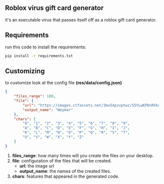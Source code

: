 ## Roblox virus gift card generator
it's an executable virus that passes itself off as a roblox gift card generator.

## Requirements
run this code to install the requirements:
```cmd
pip install -r requirements.txt
```

## Customizing
to customize look at the config file **(res/data/config.json)**
```json
{
    "files_range": 100,
    "file": {
        "url": "https://images.ctfassets.net/3mv54pzvptwz/55YLwKPDnRXkqMBITRpWbC/0c2aefc04afa455c20e9ca0d209698e0/53174188191_42d4c831ae_o.jpg",
        "output_name": "Neymar"
    },
    "chars": [
        "0", "1", "2", "3", "4", "5", "6", "7", "8", "9",
        "A", "B", "C", "D", "E", "F", "G", "H", "I", "J",
        "K", "L", "M", "N", "O", "P", "Q", "R", "S", "T",
        "U", "V", "W", "X", "Y", "Z"
    ]
}
```
1. **files_range**: how many times will you create the files on your desktop.
2. **file**: configuration of the files that will be created.
    - **url**: the image url
    - **output_name**: the names of the created files.
3. **chars**: features that appeared in the generated code.